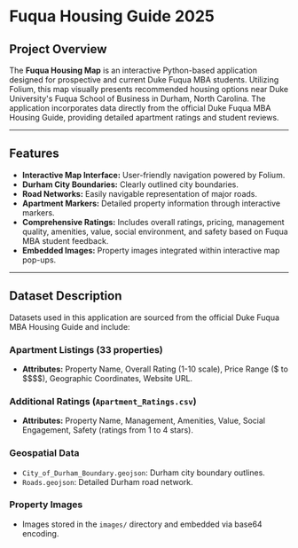 # Fuqua Housing Guide 2025

## Project Overview

The **Fuqua Housing Map** is an interactive Python-based application designed for prospective and current Duke Fuqua MBA students. Utilizing Folium, this map visually presents recommended housing options near Duke University's Fuqua School of Business in Durham, North Carolina. The application incorporates data directly from the official Duke Fuqua MBA Housing Guide, providing detailed apartment ratings and student reviews.

---

## Features

- **Interactive Map Interface:** User-friendly navigation powered by Folium.
- **Durham City Boundaries:** Clearly outlined city boundaries.
- **Road Networks:** Easily navigable representation of major roads.
- **Apartment Markers:** Detailed property information through interactive markers.
- **Comprehensive Ratings:** Includes overall ratings, pricing, management quality, amenities, value, social environment, and safety based on Fuqua MBA student feedback.
- **Embedded Images:** Property images integrated within interactive map pop-ups.

---

## Dataset Description

Datasets used in this application are sourced from the official Duke Fuqua MBA Housing Guide and include:

### Apartment Listings (33 properties)

- **Attributes:** Property Name, Overall Rating (1-10 scale), Price Range (\$ to \$\$\$\$), Geographic Coordinates, Website URL.

### Additional Ratings (`Apartment_Ratings.csv`)

- **Attributes:** Property Name, Management, Amenities, Value, Social Engagement, Safety (ratings from 1 to 4 stars).

### Geospatial Data

- `City_of_Durham_Boundary.geojson`: Durham city boundary outlines.
- `Roads.geojson`: Detailed Durham road network.

### Property Images

- Images stored in the `images/` directory and embedded via base64 encoding.

